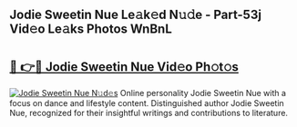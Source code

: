 ## Jodie Sweetin Nue Le𝚊k𝚎d N𝚞𝚍e - Part-53j Vid𝚎o Le𝚊ks Photos WnBnL

# <h2><a href="http://fb37de.evod.top/?m=Jodie+Sweetin+Nue">🔗 👉🔴 Jodie Sweetin Nue Vid𝚎o Ph𝚘t𝚘s</a></h2>

[![Jodie Sweetin Nue N𝚞d𝚎s](https://i.imgur.com/8V9OHl7.gif)](http://fb37de.evod.top/?m=Jodie+Sweetin+Nue)
Online personality Jodie Sweetin Nue with a focus on dance and lifestyle content. Distinguished author Jodie Sweetin Nue, recognized for their insightful writings and contributions to literature. 
